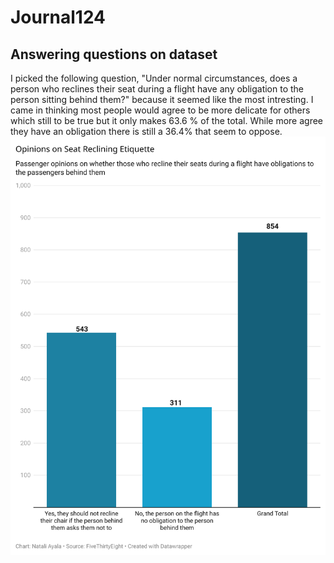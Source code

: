 # Journal124
## Answering questions on dataset

I picked the following question, "Under normal circumstances, does a person who reclines their seat during a flight have any obligation to the person sitting behind them?" because it seemed like the most intresting. I came in thinking most people would agree to be more delicate for others which still to be true but it only makes 63.6 % of the total. While more agree they have an obligation there is still a 36.4% that seem to oppose.
![Datachart based on flying etiquette](Data-Wrapper-Chart.png)

 
